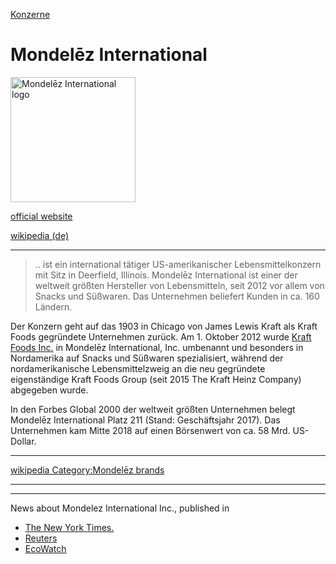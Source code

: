[Konzerne](../konzerne.html)   

# Mondelēz International

<img src="https://upload.wikimedia.org/wikipedia/commons/c/c7/Mondelez_international_2012_logo.svg" height="200" alt="Mondelēz International logo">   

[official website](http://www.mondelezinternational.com/)

[wikipedia (de)](https://de.wikipedia.org/wiki/Mondel%C4%93z_International)

---

> .. ist ein international tätiger US-amerikanischer Lebensmittelkonzern mit Sitz in Deerfield, Illinois. Mondelēz International ist einer der weltweit größten Hersteller von Lebensmitteln, seit 2012 vor allem von Snacks und Süßwaren. Das Unternehmen beliefert Kunden in ca. 160 Ländern.  

Der Konzern geht auf das 1903 in Chicago von James Lewis Kraft als Kraft Foods gegründete Unternehmen zurück. Am 1. Oktober 2012 wurde [Kraft Foods Inc.](kraft_foods_inc.html) in Mondelēz International, Inc. umbenannt und besonders in Nordamerika auf Snacks und Süßwaren spezialisiert, während der nordamerikanische Lebensmittelzweig an die neu gegründete eigenständige Kraft Foods Group (seit 2015 The Kraft Heinz Company) abgegeben wurde.  

In den Forbes Global 2000 der weltweit größten Unternehmen belegt Mondelēz International Platz 211 (Stand: Geschäftsjahr 2017). Das Unternehmen kam Mitte 2018 auf einen Börsenwert von ca. 58 Mrd. US-Dollar.  


---

[wikipedia Category:Mondelēz brands](https://en.wikipedia.org/wiki/Category:Mondel%C4%93z_brands)

---



---

News about Mondelez International Inc., published in
* [The New York Times.](https://www.nytimes.com/topic/company/mondelez-international-inc)
* [Reuters](https://www.reuters.com/finance/stocks/company-news/MDLZ.O)
* [EcoWatch](https://www.ecowatch.com/tag/mondelez)
